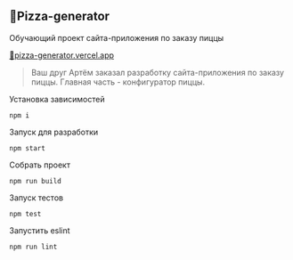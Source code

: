 ## 🍕Pizza-generator

Обучающий проект сайта-приложения по заказу пиццы

[🔗pizza-generator.vercel.app](https://pizza-generator.vercel.app/)

> Ваш друг Артём заказал разработку сайта-приложения по заказу пиццы. Главная часть - конфигуратор пиццы.

Установка зависимостей
```
npm i
```

Запуск для разработки
```
npm start
```

Собрать проект
```
npm run build
```


Запуск тестов
```
npm test
```

Запустить eslint
```
npm run lint
```


